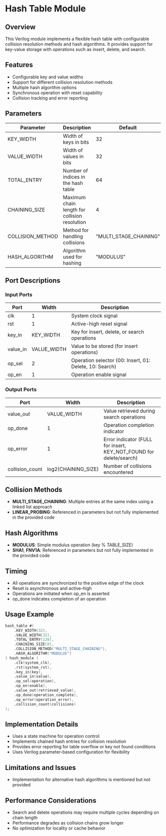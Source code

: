 # Hash Table Module
## Overview
This Verilog module implements a flexible hash table with configurable collision resolution methods and hash algorithms. It provides support for key-value storage with operations such as insert, delete, and search.

## Features
- Configurable key and value widths
- Support for different collision resolution methods
- Multiple hash algorithm options
- Synchronous operation with reset capability
- Collision tracking and error reporting

## Parameters
| Parameter | Description | Default |
|-----------|-------------|---------|
| KEY_WIDTH | Width of keys in bits | 32 |
| VALUE_WIDTH | Width of values in bits | 32 |
| TOTAL_ENTRY | Number of indices in the hash table | 64 |
| CHAINING_SIZE | Maximum chain length for collision resolution | 4 |
| COLLISION_METHOD | Method for handling collisions | "MULTI_STAGE_CHAINING" |
| HASH_ALGORITHM | Algorithm used for hashing | "MODULUS" |

## Port Descriptions
### Input Ports
| Port | Width | Description |
|------|-------|-------------|
| clk | 1 | System clock signal |
| rst | 1 | Active-high reset signal |
| key_in | KEY_WIDTH | Key for insert, delete, or search operations |
| value_in | VALUE_WIDTH | Value to be stored (for insert operations) |
| op_sel | 2 | Operation selector (00: Insert, 01: Delete, 10: Search) |
| op_en | 1 | Operation enable signal |

### Output Ports
| Port | Width | Description |
|------|-------|-------------|
| value_out | VALUE_WIDTH | Value retrieved during search operations |
| op_done | 1 | Operation completion indicator |
| op_error | 1 | Error indicator (FULL for insert, KEY_NOT_FOUND for delete/search) |
| collision_count | log2(CHAINING_SIZE) | Number of collisions encountered |

## Collision Methods
- **MULTI_STAGE_CHAINING**: Multiple entries at the same index using a linked list approach
- **LINEAR_PROBING**: Referenced in parameters but not fully implemented in the provided code

## Hash Algorithms
- **MODULUS**: Simple modulus operation (key % TABLE_SIZE)
- **SHA1**, **FNV1A**: Referenced in parameters but not fully implemented in the provided code

## Timing
- All operations are synchronized to the positive edge of the clock
- Reset is asynchronous and active-high
- Operations are initiated when op_en is asserted
- op_done indicates completion of an operation

## Usage Example
```verilog
hash_table #(
    .KEY_WIDTH(32),
    .VALUE_WIDTH(32),
    .TOTAL_ENTRY(128),
    .CHAINING_SIZE(8),
    .COLLISION_METHOD("MULTI_STAGE_CHAINING"),
    .HASH_ALGORITHM("MODULUS")
) hash_module (
    .clk(system_clk),
    .rst(system_rst),
    .key_in(key),
    .value_in(value),
    .op_sel(operation),
    .op_en(enable),
    .value_out(retrieved_value),
    .op_done(operation_complete),
    .op_error(operation_error),
    .collision_count(collisions)
);
```

## Implementation Details
- Uses a state machine for operation control
- Implements chained hash entries for collision resolution
- Provides error reporting for table overflow or key not found conditions
- Uses Verilog parameter-based configuration for flexibility

## Limitations and Issues
- Implementation for alternative hash algorithms is mentioned but not provided

## Performance Considerations
- Search and delete operations may require multiple cycles depending on chain length
- Performance degrades as collision chains grow longer
- No optimization for locality or cache behavior
